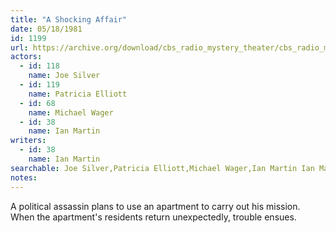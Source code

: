 ```yaml
---
title: "A Shocking Affair"
date: 05/18/1981
id: 1199
url: https://archive.org/download/cbs_radio_mystery_theater/cbs_radio_mystery_theater-1151-1200.zip/cbs_radio_mystery_theater-1151-1200%2Fcbsrmt_1199_a_shocking_affair.mp3
actors:  
  - id: 118
    name: Joe Silver  
  - id: 119
    name: Patricia Elliott  
  - id: 68
    name: Michael Wager  
  - id: 38
    name: Ian Martin
writers:  
  - id: 38
    name: Ian Martin
searchable: Joe Silver,Patricia Elliott,Michael Wager,Ian Martin Ian Martin
notes:  
---
```

A political assassin plans to use an apartment to carry out his mission. When the apartment's residents return unexpectedly, trouble ensues.
